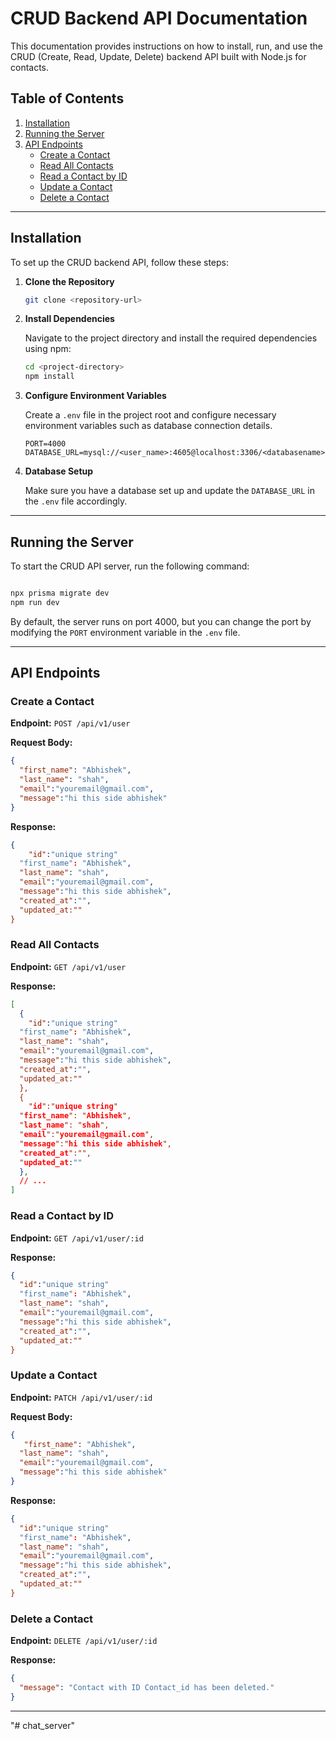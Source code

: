 
# CRUD  Backend API Documentation

This documentation provides instructions on how to install, run, and use the CRUD (Create, Read, Update, Delete) backend API built with Node.js for contacts.

## Table of Contents
1. [Installation](#installation)
2. [Running the Server](#running-the-server)
3. [API Endpoints](#api-endpoints)
   - [Create a Contact](#create-a-Contact)
   - [Read All Contacts](#read-all-Contacts)
   - [Read a Contact by ID](#read-a-Contact-by-id)
   - [Update a Contact](#update-a-Contact)
   - [Delete a Contact](#delete-a-Contact)

---

## Installation

To set up the CRUD backend API, follow these steps:

1. **Clone the Repository**

   ```bash
   git clone <repository-url>
   ```

2. **Install Dependencies**

   Navigate to the project directory and install the required dependencies using npm:

   ```bash
   cd <project-directory>
   npm install
   ```

3. **Configure Environment Variables**

   Create a `.env` file in the project root and configure necessary environment variables such as database connection details.

   ```env
   PORT=4000
   DATABASE_URL=mysql://<user_name>:4605@localhost:3306/<databasename>
   ```

4. **Database Setup**

   Make sure you have a database set up  and update the `DATABASE_URL` in the `.env` file accordingly.

---

## Running the Server

To start the CRUD API server, run the following command:

```bash

npx prisma migrate dev 
npm run dev
```

By default, the server runs on port 4000, but you can change the port by modifying the `PORT` environment variable in the `.env` file.

---

## API Endpoints

### Create a Contact

**Endpoint:** `POST /api/v1/user`

**Request Body:**

```json
{
  "first_name": "Abhishek",
  "last_name": "shah",
  "email":"youremail@gmail.com",
  "message":"hi this side abhishek"
}
```

**Response:**

```json
{
	"id":"unique string"
  "first_name": "Abhishek",
  "last_name": "shah",
  "email":"youremail@gmail.com",
  "message":"hi this side abhishek",
  "created_at":"",
  "updated_at:""
}
```

### Read All Contacts

**Endpoint:** `GET /api/v1/user`

**Response:**

```json
[
  {
    "id":"unique string"
  "first_name": "Abhishek",
  "last_name": "shah",
  "email":"youremail@gmail.com",
  "message":"hi this side abhishek",
  "created_at":"",
  "updated_at:""
  },
  {
    "id":"unique string"
  "first_name": "Abhishek",
  "last_name": "shah",
  "email":"youremail@gmail.com",
  "message":"hi this side abhishek",
  "created_at":"",
  "updated_at:""
  },
  // ...
]
```

### Read a Contact by ID

**Endpoint:** `GET /api/v1/user/:id`

**Response:**

```json
{
  "id":"unique string"
  "first_name": "Abhishek",
  "last_name": "shah",
  "email":"youremail@gmail.com",
  "message":"hi this side abhishek",
  "created_at":"",
  "updated_at:""
}
```

### Update a Contact

**Endpoint:** `PATCH /api/v1/user/:id`

**Request Body:**

```json
{
   "first_name": "Abhishek",
  "last_name": "shah",
  "email":"youremail@gmail.com",
  "message":"hi this side abhishek"
}
```

**Response:**

```json
{
  "id":"unique string"
  "first_name": "Abhishek",
  "last_name": "shah",
  "email":"youremail@gmail.com",
  "message":"hi this side abhishek",
  "created_at":"",
  "updated_at:""
}
```

### Delete a Contact

**Endpoint:** `DELETE /api/v1/user/:id`

**Response:**

```json
{
  "message": "Contact with ID Contact_id has been deleted."
}
```

---

"# chat_server" 
